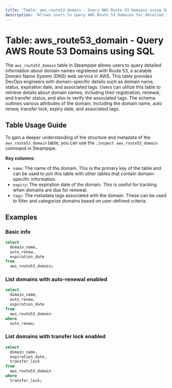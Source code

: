 ```yaml
---
title: "Table: aws_route53_domain - Query AWS Route 53 Domains using SQL"
description: "Allows users to query AWS Route 53 Domains for detailed information about domain names, including their status, expiration date, and associated tags."
---
```


# Table: aws_route53_domain - Query AWS Route 53 Domains using SQL

The `aws_route53_domain` table in Steampipe allows users to query detailed information about domain names registered with Route 53, a scalable Domain Name System (DNS) web service in AWS. This table provides DevOps engineers with domain-specific details such as domain name, status, expiration date, and associated tags. Users can utilize this table to retrieve details about domain names, including their registration, renewal, and transfer status, and also to verify the associated tags. The schema outlines various attributes of the domain, including the domain name, auto renew, transfer lock, expiry date, and associated tags.

## Table Usage Guide

To gain a deeper understanding of the structure and metadata of the `aws_route53_domain` table, you can use the `.inspect aws_route53_domain` command in Steampipe.

**Key columns**:

- `name`: The name of the domain. This is the primary key of the table and can be used to join this table with other tables that contain domain-specific information.
- `expiry`: The expiration date of the domain. This is useful for tracking when domains are due for renewal.
- `tags`: The metadata tags associated with the domain. These can be used to filter and categorize domains based on user-defined criteria.

## Examples

### Basic info

```sql
select
  domain_name,
  auto_renew,
  expiration_date
from
  aws_route53_domain;
```


### List domains with auto-renewal enabled

```sql
select
  domain_name,
  auto_renew,
  expiration_date
from
  aws_route53_domain
where
  auto_renew;
```


### List domains with transfer lock enabled

```sql
select
  domain_name,
  expiration_date,
  transfer_lock
from
  aws_route53_domain
where
  transfer_lock;
```
